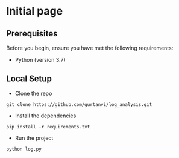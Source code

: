 # Initial page

## Prerequisites

Before you begin, ensure you have met the following requirements:

* Python \(version 3.7\)

## Local Setup

* Clone the repo

```text
git clone https://github.com/gurtanvi/log_analysis.git
```

* Install the dependencies

```text
pip install -r requirements.txt
```

* Run the project

```text
python log.py
```



